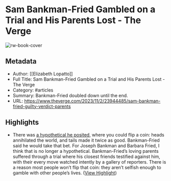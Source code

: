 # Sam Bankman-Fried Gambled on a Trial and His Parents Lost - The Verge

![rw-book-cover](https://cdn.vox-cdn.com/thumbor/WVmLU51cPqosA2t22khSBF4fYp0=/0x0:7653x5104/1200x628/filters:focal(3816x1053:3817x1054)/cdn.vox-cdn.com/uploads/chorus_asset/file/25054478/1748659225.jpg)

## Metadata
- Author: [[Elizabeth Lopatto]]
- Full Title: Sam Bankman-Fried Gambled on a Trial and His Parents Lost - The Verge
- Category: #articles
- Summary: Bankman-Fried doubled down until the end.
- URL: https://www.theverge.com/2023/11/2/23944485/sam-bankman-fried-guilty-verdict-parents

## Highlights
- There was [a hypothetical he posited](https://www.theverge.com/2023/10/10/23912036/sam-bankman-fried-ftx-caroline-ellison-alameda-research), where you could flip a coin: heads annihilated the world, and tails made it twice as good. Bankman-Fried said he would take that bet. For Joseph Bankman and Barbara Fried, I think that is no longer a hypothetical. Bankman-Fried’s loving parents suffered through a trial where his closest friends testified against him, with their every move watched intently by a gallery of reporters.
  There is a reason most people won’t flip that coin: they aren’t selfish enough to gamble with other people’s lives. ([View Highlight](https://read.readwise.io/read/01hebd3a9zjzcy4878egdhbmgc))
